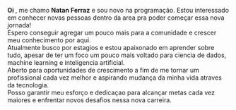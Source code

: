 <strong> Oi </strong>, me chamo <strong>Natan Ferraz</strong> e sou novo na programação.
Estou interessado em conhecer novas pessoas dentro da area pra poder começar essa nova jornada! <br>
Espero conseguir agregar um pouco mais para a comunidade e crescer meu conhecimento por aqui. <br>
Atualmente busco por estagios e estou apaixonado em aprender sobre tudo, apesar de ter um foco um pouco mais voltado para ciencia de dados, machine learning e inteligencia artificial.
<br> Aberto para oportunidades de crescimento a fim de me tornar um profissional cada vez melhor e aspirando mudança da minha vida atraves da tecnologia. <br>
Posso garantir meu esforço e dedicaçao para alcançar metas cada vez maiores e enfrentar novos desafios nessa nova carreira. 
